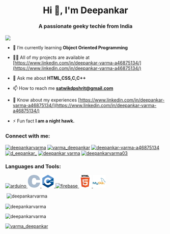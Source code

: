 <h1 align="center">Hi 👋, I'm Deepankar</h1>
<h3 align="center">A passionate geeky techie from India</h3>

<img  align="center" src="https://lh3.googleusercontent.com/fife/ABSRlIp_qV7sFy5apnBRQ-vlv1EWPzZbFPO-5W4kd2OJ8Jktjquk9qXlk9Fr93nKYGDtOYsnSlHDmIT_Ky89xjtq1SdRpEcbKCZe8GAzS05hDyAsfbIGjvLT3p3j62PQeLnyPi8tqqAFZQKTpdfcgg9iUTd9m0CJNarHHH2g05xZmCy0diKlv67eHwdSc1TQ2cO_Gb1FMb0GwlTlY5CyOKSeVLbbGEISmhGQJZWy_6_OPLNfAI29tBw82J6RQIaL0G2Z-JxsXDvthY52bYSZXPfSSz-naByhyL7syBdOxZ8YGh9kKwUJmjHlcNy0-34y5o6LuOao2qXYPERihqi8XaAQ6p_3xEfp5g9QfzuVLuxmc5sAF5N6_bA_8GztBmPrXkeTIOkZnLGJjJBlhITjEqBB7-KoVcK337VOVVBY00wVVByBcyf0a9CWKW7KQryz1OwMQsOSWsaK-vkk21c2a0vQN-lQUloQYMPm6CWOJP1RHYcbUF0p2tbU_tZDz7bPucy5it8By3pM0RvE8Wja-_e1uaH4WB9unoGvTxXW6rkjpxwyNo_tKyJ6K8Q31dGNQpOXU_ayPcba1n5b0JPeUDOVH8ZRkhgSH0vEaQnbj5YmLAQSqRcmKP0-HXsPMop6iEUSLWSfEKdrmO50UPePP2_35ps6tq1VCiVsWEL3gCmA0otBbZODaAwpwMoVsOGqUS_79dV_qve5XgtRMqqKDXJRYvoPhmg35_bZXr8w=s1568-w1568-h948-no?authuser=0">

- 🌱 I’m currently learning  **Object Oriented Programming**

- 👨‍💻 All of my projects are available at [https://www.linkedin.com/in/deepankar-varma-a46875134/](https://www.linkedin.com/in/deepankar-varma-a46875134/)

- 💬 Ask me about **HTML,CSS,C,C++**

- 📫 How to reach me **satwikdpshrit@gmail.com**

- 📄 Know about my experiences [https://www.linkedin.com/in/deepankar-varma-a46875134/](https://www.linkedin.com/in/deepankar-varma-a46875134/)

- ⚡ Fun fact **I am a night hawk.**

<h3 align="left">Connect with me:</h3>
<p align="left">
<a href="https://dev.to/deepankarvarma" target="blank"><img align="center" src="https://cdn1.iconfinder.com/data/icons/logos-and-brands-3/512/84_Dev_logo_logos-512.png" alt="deepankarvarma" height="30" width="30" /></a>
<a href="https://twitter.com/varma_deepankar" target="blank"><img align="center" src="https://www.lter-europe.net/document-archive/image-gallery/albums/logos/TwitterLogo_55acee.png/image" alt="varma_deepankar" height="40" width="40"  /></a>
<a href="https://linkedin.com/in/deepankar-varma-a46875134" target="blank"><img align="center" src="https://www.flaticon.com/svg/vstatic/svg/174/174857.svg?token=exp=1619026364~hmac=d71c880ca698a52d58438cfee3357993" alt="deepankar-varma-a46875134" height="30" width="40" /></a>
<a href="https://instagram.com/d_eepankar_" target="blank"><img align="center" src="https://cdn2.iconfinder.com/data/icons/social-media-2285/512/1_Instagram_colored_svg_1-512.png" alt="d_eepankar_" height="30" width="30" /></a>
<a href="https://www.youtube.com/channel/UCRvY6kElW8uHW1iupWuoqEA" target="blank"><img align="center" src="https://i.pinimg.com/originals/7d/c9/93/7dc993c70d4adba215b87cafdc59d82d.png" alt="deepankar varma" height="40" width="40" /></a>
<a href="https://www.hackerrank.com/deepankarvarma3" target="blank"><img align="center" src="https://upload.wikimedia.org/wikipedia/commons/4/40/HackerRank_Icon-1000px.png" alt="deepankarvarma03" height="40" width="40" /></a>
</p>

<h3 align="left">Languages and Tools:</h3>
<p align="left"> <a href="https://www.arduino.cc/" target="_blank"> <img src="https://cdn.worldvectorlogo.com/logos/arduino-1.svg" alt="arduino" width="40" height="40"/> </a> <a href="https://www.cprogramming.com/" target="_blank"> <img src="https://raw.githubusercontent.com/devicons/devicon/master/icons/c/c-original.svg" alt="c" width="40" height="40"/> </a> <a href="https://www.w3schools.com/cpp/" target="_blank"> <img src="https://raw.githubusercontent.com/devicons/devicon/master/icons/cplusplus/cplusplus-original.svg" alt="cplusplus" width="40" height="40"/> </a> <a href="https://firebase.google.com/" target="_blank"> <img src="https://www.vectorlogo.zone/logos/firebase/firebase-icon.svg" alt="firebase" width="40" height="40"/> </a> <a href="https://www.w3.org/html/" target="_blank"> <img src="https://raw.githubusercontent.com/devicons/devicon/master/icons/html5/html5-original-wordmark.svg" alt="html5" width="40" height="40"/> </a> <a href="https://www.mysql.com/" target="_blank"> <img src="https://raw.githubusercontent.com/devicons/devicon/master/icons/mysql/mysql-original-wordmark.svg" alt="mysql" width="40" height="40"/> </a> </p>



<p>&nbsp;<img align="center" src="https://github-readme-stats.vercel.app/api?username=deepankarvarma&show_icons=true&locale=en" alt="deepankarvarma" /></p>

<p><img align="center" src="https://github-readme-streak-stats.herokuapp.com/?user=deepankarvarma&" alt="deepankarvarma" /></p>
<p align="left"> <img src="https://komarev.com/ghpvc/?username=deepankarvarma&label=Profile%20views&color=0e75b6&style=flat" alt="deepankarvarma" /> </p>

<p align="left"> <a href="https://twitter.com/varma_deepankar" target="blank"><img src="https://img.shields.io/twitter/follow/varma_deepankar?logo=twitter&style=for-the-badge" alt="varma_deepankar" /></a> </p>
